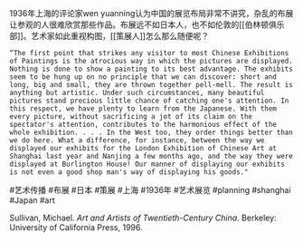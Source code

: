1936年上海的评论家wen yuanning认为中国的展览布局非常不讲究，杂乱的布展让参观的人很难欣赏那些作品。布展远不如日本人，也不如伦敦的[[伯林顿俱乐部]]。艺术家如此重视构图，[[策展人]]怎么那么随便呢？

	“The first point that strikes any visitor to most Chinese Exhibitions of Paintings is the atrocious way in which the pictures are displayed. Nothing is done to show a painting to its best advantage. The exhibits seem to be hung up on no principle that we can discover: short and long, big and small, they are thrown together pell-mell. The result is anything but artistic. Under such circumstances, many beautiful pictures stand precious little chance of catching one's attention. In this respect, we have plenty to learn from the Japanese. With them every picture, without sacrificing a jot of its claim on the spectator's attention, contributes to the harmonious effect of the whole exhibition. . . . In the West too, they order things better than we do here. What a difference, for instance, between the way we displayed our exhibits for the London Exhibition of Chinese Art at Shanghai last year and Nanjing a few months ago, and the way they were displayed at Burlington House! Our manner of displaying our exhibits is not even a good shop man's way of displaying his goods."

#艺术传播 #布展 #日本 #策展 #上海 #1936年 #艺术展览 #planning #shanghai #Japan #art 

Sullivan, Michael. _Art and Artists of Twentieth-Century China_. Berkeley: University of California Press, 1996.